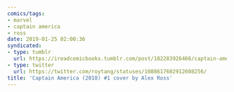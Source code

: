 ```yaml
---
comics/tags:
- marvel
- captain america
- ross
date: 2019-01-25 02:00:36
syndicated:
- type: tumblr
  url: https://ireadcomicbooks.tumblr.com/post/182283926466/captain-america-2018-1-cover-by-alex-ross
- type: twitter
  url: https://twitter.com/roytang/statuses/1088617602912608256/
title: 'Captain America (2018) #1 cover by Alex Ross'
---
```


